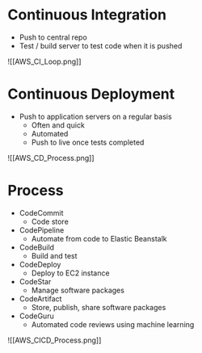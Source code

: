 
# Continuous Integration

- Push to central repo
- Test / build server to test code when it is pushed

![[AWS_CI_Loop.png]]

# Continuous Deployment

- Push to application servers on a regular basis
	- Often and quick
	- Automated
	- Push to live once tests completed

![[AWS_CD_Process.png]]

# Process

- CodeCommit
	- Code store
- CodePipeline
	- Automate from code to Elastic Beanstalk
- CodeBuild
	- Build and test
- CodeDeploy
	- Deploy to EC2 instance
- CodeStar
	- Manage software packages
- CodeArtifact
	- Store, publish, share software packages
- CodeGuru
	- Automated code reviews using machine learning

![[AWS_CICD_Process.png]]